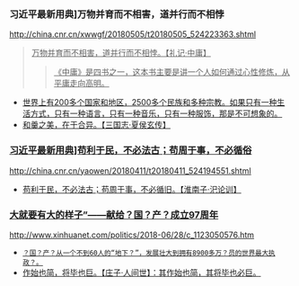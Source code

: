 ### 习近平最新用典]万物并育而不相害，道并行而不相悖
http://china.cnr.cn/xwwgf/20180505/t20180505_524223363.shtml
><u>万物并育而不相害，道并行而不相悖。【礼记·中庸】
>><u>《中庸》是四书之一，这本书主要是讲一个人如何通过心性修炼，从平庸走向高明。
- 世界上有200多个国家和地区，2500多个民族和多种宗教。如果只有一种生活方式，只有一种语言，只有一种音乐，只有一种服饰，那是不可想象的。
- 和羹之美，在于合异。【三国志·夏侯玄传】
### 习近平最新用典]苟利于民，不必法古；苟周于事，不必循俗
http://china.cnr.cn/yaowen/20180411/t20180411_524194551.shtml
- 苟利于民，不必法古；苟周于事，不必循旧。【淮南子·汜论训】
### 大就要有大的样子”——献给？国？产？成立97周年
http://www.xinhuanet.com/politics/2018-06/28/c_1123050576.htm
- `？国？产？从一个不到60人的“地下？”，发展壮大到拥有8900多万？员的世界最大执政？。`
- 作始也简，将毕也巨。【庄子·人间世】：其作始也简，其将毕也必巨。